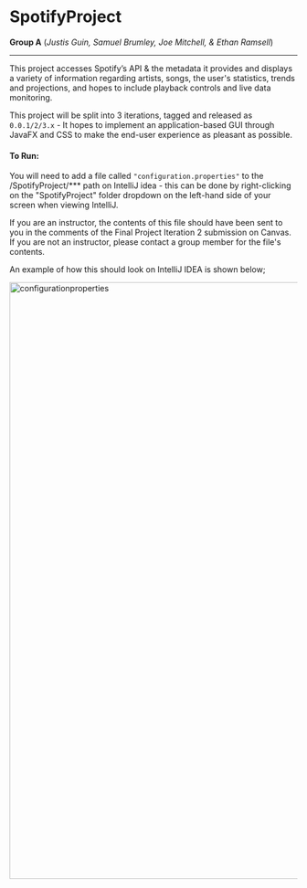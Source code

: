 # SpotifyProject
**Group A** (*Justis Guin, Samuel Brumley, Joe Mitchell, & Ethan Ramsell*)

---
This project accesses Spotify’s API & the metadata it provides and displays a variety of information regarding artists, songs, the user's statistics, trends and projections, and hopes to include playback controls and live data monitoring.

This project will be split into 3 iterations, tagged and released as `0.0.1/2/3.x` - It hopes to implement an application-based GUI through JavaFX and CSS to make the end-user experience as pleasant as possible.



#### To Run:

You will need to add a file called `"configuration.properties"` to the /SpotifyProject/*** path on IntelliJ idea - this can be done by right-clicking on the "SpotifyProject" folder dropdown on the left-hand side of your screen when viewing IntelliJ. 

If you are an instructor, the contents of this file should have been sent to you in the comments of the Final Project Iteration 2 submission on Canvas. If you are not an instructor, please contact a group member for the file's contents.

An example of how this should look on IntelliJ IDEA is shown below;

<img width="1045" alt="configurationproperties" src="https://github.com/bsu-cs222-spring24-dll/SpotifyProject-GroupA/assets/53591194/2760132b-c366-41b9-a5d8-fc3a2ca91b9c">

